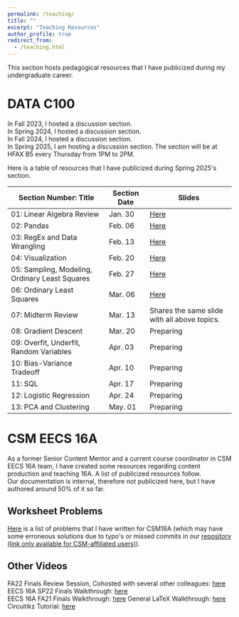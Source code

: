 ```yaml
---
permalink: /teaching/
title: ""
excerpt: "Teaching Resources"
author_profile: true
redirect_from: 
  - /teaching.html
---
```

This section hosts pedagogical resources that I have publicized during my undergraduate career.

DATA C100
======
In Fall 2023, I hosted a discussion section.\
In Spring 2024, I hosted a discussion section.\
In Fall 2024, I hosted a discussion section.\
In Spring 2025, I am hosting a discussion section. The section will be at HFAX B5 every Thursday from 1PM to 2PM.

Here is a table of resources that I have publicized during Spring 2025's section.

| Section Number: Title                          | Section Date | Slides                                                                                                       |
|------------------------------------------------|--------------|--------------------------------------------------------------------------------------------------------------|
| 01: Linear Algebra Review                      | Jan. 30        | [Here](https://1drv.ms/p/c/b131fdc900aa7401/ESQKGTeyfhlJg9sI_vrISUoBA9y0vZMwMjNU4FJI8wkJLg?e=aoiET1) |
| 02: Pandas                                     | Feb. 06        | [Here](https://1drv.ms/p/c/b131fdc900aa7401/EWYnfe7Hv_NKgevPDNoymysBVA1x2mHQ07koTKYbBDV2dA?e=Bhy2lr) |
| 03: RegEx and Data Wrangling                   | Feb. 13        | [Here](https://1drv.ms/p/c/b131fdc900aa7401/EWGikm4LzyFAoOd9jkEUWB4BrPEbIWiiVYiIESR-QKhW3A?e=yyuCli) |
| 04: Visualization                              | Feb. 20        | [Here](https://1drv.ms/p/c/b131fdc900aa7401/Ec64ZwAUzqpMnLGMVvLnkGABtkcdE1sbosiEDY3uGIiIBQ?e=3y5hPQ) |
| 05: Sampling, Modeling, Ordinary Least Squares | Feb. 27        | [Here](https://1drv.ms/p/c/b131fdc900aa7401/Eeq2LXbm789KoboT8SEZERIB0LHPP8WiZ4UePGZ6cYsY9Q?e=1Pj7Zd) |
| 06: Ordinary Least Squares                     | Mar. 06        | [Here](https://1drv.ms/p/c/b131fdc900aa7401/EcM8Gh2eZV9Ih5s9JpMJjUQBFkHAgmE-1z0gNT1vx1mDxw?e=nRhE1N) |
| 07: Midterm Review                             | Mar. 13        | Shares the same slide with all above topics. |
| 08: Gradient Descent                           | Mar. 20        | Preparing |
| 09: Overfit, Underfit, Random Variables        | Apr. 03        | Preparing |
| 10: Bias-Variance Tradeoff                     | Apr. 10        | Preparing |
| 11: SQL                                        | Apr. 17        | Preparing |
| 12: Logistic Regression                        | Apr. 24        | Preparing |
| 13: PCA and Clustering                         | May. 01        | Preparing |


CSM EECS 16A
======
As a former Senior Content Mentor and a current course coordinator in CSM EECS 16A team, I have created some resources
regarding content production and teaching 16A. A list of publicized resources follow.\
Our documentation is internal, therefore not publicized here, but I have authored around 50% of it so far.

## Worksheet Problems
[Here](https://drive.google.com/file/d/1-aqYUEP21PiCLoAGVdQzNmIJRM7AsG87/view?usp=sharing) is a list of problems that I have written for CSM16A (which may have some erroneous solutions due to typo's or missed commits in our [repository (link only available for CSM-affiliated users)](https://github.com/csmberkeley/csm-16a-v2)).

## Other Videos
FA22 Finals Review Session, Cohosted with several other colleagues: [here](https://www.youtube.com/watch?v=fTJHXGv5iUM)
EECS 16A SP22 Finals Walkthrough: [here](https://www.youtube.com/watch?v=EKBL9izmfgg&list=PL2Zt5-p8lNzSk01oL5AtRa4nzovw06sQG&pp=iAQB)\
EECS 16A FA21 Finals Walkthrough: [here](https://www.youtube.com/watch?v=0Vbe1sPvLPU&list=PL2Zt5-p8lNzTiFKXYYYSaj2t7mbFRWJka&pp=iAQB)
General LaTeX Walkthrough: [here](https://www.youtube.com/watch?v=CD9vNUgN33Q&list=PL2Zt5-p8lNzQ0ccnHPR-0PfjxCIk9tUHr&pp=iAQB)\
Circuitikz Tutorial: [here](https://www.youtube.com/watch?v=1tY3SBO3Gr4)
